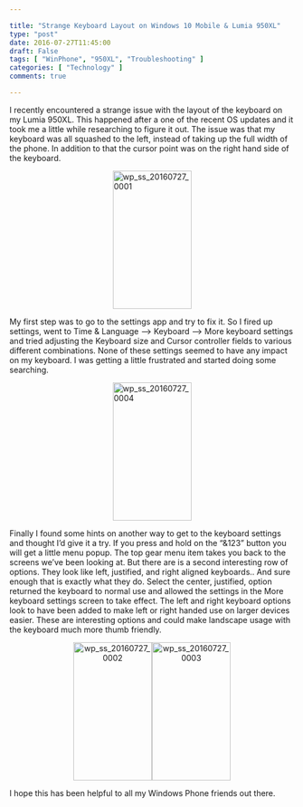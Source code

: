 ```yaml
---

title: "Strange Keyboard Layout on Windows 10 Mobile & Lumia 950XL"
type: "post"
date: 2016-07-27T11:45:00
draft: False
tags: [ "WinPhone", "950XL", "Troubleshooting" ]
categories: [ "Technology" ]
comments: true

---
```


<p>I recently encountered a strange issue with the layout of the keyboard on my Lumia 950XL. This happened after a one of the recent OS updates and it took me a little while researching to figure it out. The issue was that my keyboard was all squashed to the left, instead of taking up the full width of the phone. In addition to that the cursor point was on the right hand side of the keyboard.</p>  <p><a href="/img/posts/wp_ss_20160727_0001.png"><img title="wp_ss_20160727_0001" style="border-left-width: 0px; border-right-width: 0px; background-image: none; border-bottom-width: 0px; float: none; padding-top: 0px; padding-left: 0px; margin-left: auto; display: block; padding-right: 0px; border-top-width: 0px; margin-right: auto" border="0" alt="wp_ss_20160727_0001" src="/img/posts/wp_ss_20160727_0001_thumb.png" width="139" height="244" /></a></p>  <p>My first step was to go to the settings app and try to fix it. So I fired up settings, went to Time &amp; Language –&gt; Keyboard –&gt; More keyboard settings and tried adjusting the Keyboard size and Cursor controller fields to various different combinations. None of these settings seemed to have any impact on my keyboard. I was getting a little frustrated and started doing some searching.</p>  <p><a href="/img/posts/wp_ss_20160727_0004.png"><img title="wp_ss_20160727_0004" style="border-left-width: 0px; border-right-width: 0px; background-image: none; border-bottom-width: 0px; float: none; padding-top: 0px; padding-left: 0px; margin-left: auto; display: block; padding-right: 0px; border-top-width: 0px; margin-right: auto" border="0" alt="wp_ss_20160727_0004" src="/img/posts/wp_ss_20160727_0004_thumb.png" width="139" height="244" /></a></p>  <p>Finally I found some hints on another way to get to the keyboard settings and thought I’d give it a try. If you press and hold on the “&amp;123” button you will get a little menu popup. The top gear menu item takes you back to the screens we’ve been looking at. But there are is a second interesting row of options. They look like left, justified, and right aligned keyboards.. And sure enough that is exactly what they do. Select the center, justified, option returned the keyboard to normal use and allowed the settings in the More keyboard settings screen to take effect. The left and right keyboard options look to have been added to make left or right handed use on larger devices easier. These are interesting options and could make landscape usage with the keyboard much more thumb friendly.</p>  <p align="center"><a href="/img/posts/wp_ss_20160727_0002.png"><img title="wp_ss_20160727_0002" style="border-left-width: 0px; border-right-width: 0px; background-image: none; border-bottom-width: 0px; padding-top: 0px; padding-left: 0px; display: inline; padding-right: 0px; border-top-width: 0px" border="0" alt="wp_ss_20160727_0002" src="/img/posts/wp_ss_20160727_0002_thumb.png" width="139" height="244" /></a><a href="/img/posts/wp_ss_20160727_0003.png"><img title="wp_ss_20160727_0003" style="border-left-width: 0px; border-right-width: 0px; background-image: none; border-bottom-width: 0px; padding-top: 0px; padding-left: 0px; display: inline; padding-right: 0px; border-top-width: 0px" border="0" alt="wp_ss_20160727_0003" src="/img/posts/wp_ss_20160727_0003_thumb.png" width="139" height="244" /></a></p>  <p>I hope this has been helpful to all my Windows Phone friends out there.</p>
